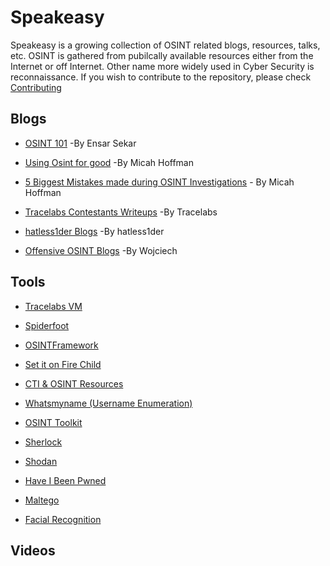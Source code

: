 # Speakeasy
Speakeasy is a growing collection of OSINT related blogs, resources, talks, etc. OSINT is gathered from pubilcally available resources either from the Internet or off Internet. Other name more widely used in Cyber Security is reconnaissance. If you wish to contribute to the repository, please check [Contributing](https://github.com/Argonyte/Speakeasy/blob/main/CONTRIBUTING.md)

## Blogs

- [OSINT 101](https://medium.com/datadriveninvestor/open-source-intelligence-osint-101-d96f47ff2ff1) -By Ensar Sekar

- [Using Osint for good](https://www.sans.org/blog/osintforgood-using-open-source-intelligence-to-solve-real-world-problems/?utm_medium=Email&utm_source=HL-NA&utm_content=674268%20OSINT%204%20Good%20Blog%20Link&utm_campaign=SANS%20Free%20Resources) -By Micah Hoffman

- [5 Biggest Mistakes made during OSINT Investigations](https://www.sans.org/blog/the-5-biggest-mistakes-made-during-an-osint-investigation/?utm_medium=Email&utm_source=HL-NA&utm_content=674268%205%20Biggest%20MIstakes%20Blog%20Link&utm_campaign=SANS%20Free%20Resources) - By Micah Hoffman

- [Tracelabs Contestants Writeups](https://github.com/tracelabs/searchparty-ctf-writeups/blob/master/searchparty-ctf-writeups.md) -By Tracelabs

- [hatless1der Blogs](https://hatless1der.com/) -By hatless1der

- [Offensive OSINT Blogs](https://www.offensiveosint.io/author/wojciech/) -By Wojciech

## Tools

- [Tracelabs VM](https://www.tracelabs.org/initiatives/osint-vm)

- [Spiderfoot](https://www.spiderfoot.net/)

- [OSINTFramework](https://osintframework.com/)

- [Set it on Fire Child](https://docs.google.com/spreadsheets/d/1JxBbMt4JvGr--G0Pkl3jP9VDTBunR2uD3_faZXDvhxc/edit#gid=603724104)

- [CTI & OSINT Resources](https://docs.google.com/spreadsheets/d/1klugQqw6POlBtuzon8S0b18-gpsDwX-5OYRrB7TyNEw/edit#gid=0)

- [Whatsmyname (Username Enumeration)](https://whatsmyname.app/)

- [OSINT Toolkit](https://start.me/p/DPYPMz/the-ultimate-osint-collection)

- [Sherlock](https://github.com/sherlock-project/sherlock)

- [Shodan](https://shodan.io)

- [Have I Been Pwned](https://haveibeenpwned.com/)

- [Maltego](https://www.maltego.com/)

- [Facial Recognition](https://www.osintcombine.com/post/facial-recognition-for-verification-missing-persons)

## Videos
